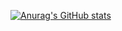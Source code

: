 [![Anurag's GitHub stats](https://github-readme-stats.vercel.app/api?username=bucccket)](https://github.com/anuraghazra/github-readme-stats)
